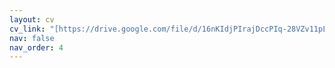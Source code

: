 ```yaml
---
layout: cv
cv_link: "[https://drive.google.com/file/d/16nKIdjPIrajDccPIq-28VZv11pLtPvdb/view?usp=drive_link](https://drive.google.com/file/d/1gBqP2Br9aGRHcIxKxPpS6UsLZ3BHPuZH/view?usp=sharing)"
nav: false
nav_order: 4
---
```

